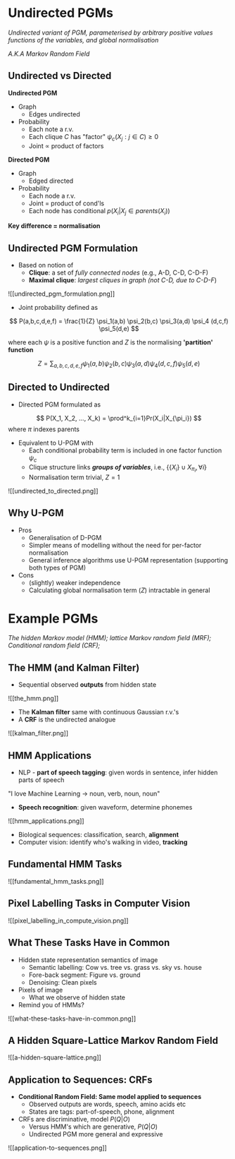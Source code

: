 # Undirected PGMs
_Undirected variant of PGM, parameterised by arbitrary positive values functions of the variables, and global normalisation_

_A.K.A Markov Random Field_

## Undirected vs Directed
**Undirected PGM**
- Graph
	- Edges undirected
- Probability
	- Each note a r.v.
	- Each clique $C$ has "factor" $\psi_c(X_j:j \in C) \geq 0$ 
	- Joint $\propto$ product of factors
 
**Directed PGM**
- Graph
	- Edged directed
- Probability
	- Each node a r.v.
	- Joint = product of cond'ls
	- Each node has conditional $p(X_i|X_j \in parents(X_i))$ 

**Key difference = normalisation**

## Undirected PGM Formulation
- Based on notion of 
	- **Clique**: a set of _fully connected nodes_ (e.g., A-D, C-D, C-D-F)
	- **Maximal clique**: _largest cliques in graph (not C-D, due to C-D-F_)

![[undirected_pgm_formulation.png]]

- Joint probability defined as

$$
P(a,b,c,d,e,f) = \frac{1}{Z} \psi_1(a,b) \psi_2(b,c) \psi_3(a,d) \psi_4 (d,c,f) \psi_5(d,e)
$$

where each $\psi$ is a positive function and $Z$ is the normalising **'partition' function**

$$
Z = \sum_{a,b,c,d,e,f} \psi_1(a,b) \psi_2(b,c) \psi_3(a,d) \psi_4(d,c,f) \psi_5(d,e)
$$

## Directed to Undirected
- Directed PGM formulated as

$$
P(X_1, X_2, ..., X_k) = \prod^k_{i=1}Pr(X_i|X_{\pi_i})
$$
where $\pi$ indexes parents

- Equivalent to U-PGM with
	- Each conditional probability term is included in one factor function $\psi_c$ 
	- Clique structure links **_groups of variables_**, i.e., $\{\{X_i\} \cup X_{\pi_i}, \forall i\}$ 
	- Normalisation term trivial, $Z=1$

![[undirected_to_directed.png]]

## Why U-PGM
- Pros
	- Generalisation of D-PGM
	- Simpler means of modelling without the need for per-factor normalisation
	- General inference algorithms use U-PGM representation (supporting both types of PGM)
- Cons
	- (slightly) weaker independence
	- Calculating global normalisation term ($Z$) intractable in general 

# Example PGMs
_The hidden Markov model (HMM);_ 
_lattice Markov random field (MRF);_
_Conditional random field (CRF);_

## The HMM (and Kalman Filter)
- Sequential observed **outputs** from hidden state

![[the_hmm.png]]

- The **Kalman filter** same with continuous Gaussian r.v.'s
- A **CRF** is the undirected analogue

![[kalman_filter.png]]

## HMM Applications
- NLP - **part of speech tagging**: given words in sentence, infer hidden parts of speech

"I love Machine Learning $\rightarrow$ noun, verb, noun, noun"

- **Speech recognition**: given waveform, determine phonemes

![[hmm_applications.png]]

- Biological sequences: classification, search, **alignment**
- Computer vision: identify who's walking in video, **tracking**

## Fundamental HMM Tasks

![[fundamental_hmm_tasks.png]]

## Pixel Labelling Tasks in Computer Vision

![[pixel_labelling_in_compute_vision.png]]

## What These Tasks Have in Common
- Hidden state representation semantics of image
	- Semantic labelling: Cow vs. tree vs. grass vs. sky vs. house
	- Fore-back segment: Figure vs. ground
	- Denoising: Clean pixels
- Pixels of image
	- What we observe of hidden state
- Remind you of HMMs?

![[what-these-tasks-have-in-common.png]]

## A Hidden Square-Lattice Markov Random Field

![[a-hidden-square-lattice.png]]

## Application to Sequences: CRFs
- **Conditional Random Field: Same model applied to sequences**
	- Observed outputs are words, speech, amino acids etc
	- States are tags: part-of-speech, phone, alignment
- CRFs are discriminative, model $P(Q|O)$ 
	- Versus HMM's which are generative, $P(Q|O)$
	- Undirected PGM more general and expressive

![[application-to-sequences.png]]